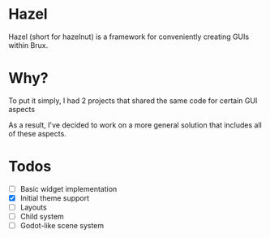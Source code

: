 # Hazel
Hazel (short for hazelnut) is a framework for conveniently creating GUIs within Brux.
# Why?
To put it simply, I had 2 projects that shared the same code for certain GUI aspects

As a result, I've decided to work on a more general solution that includes all of these aspects.
# Todos
- [ ] Basic widget implementation
- [X] Initial theme support
- [ ] Layouts
- [ ] Child system
- [ ] Godot-like scene system
